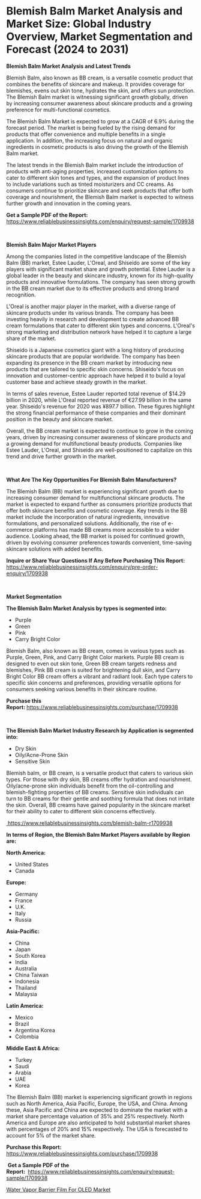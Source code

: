 <p><h1>Blemish Balm Market Analysis and Market Size: Global Industry Overview, Market Segmentation and Forecast (2024 to 2031)</h1></p><p><strong>Blemish Balm Market Analysis and Latest Trends</strong></p>
<p><p>Blemish Balm, also known as BB cream, is a versatile cosmetic product that combines the benefits of skincare and makeup. It provides coverage for blemishes, evens out skin tone, hydrates the skin, and offers sun protection. The Blemish Balm market is witnessing significant growth globally, driven by increasing consumer awareness about skincare products and a growing preference for multi-functional cosmetics.</p><p>The Blemish Balm Market is expected to grow at a CAGR of 6.9% during the forecast period. The market is being fueled by the rising demand for products that offer convenience and multiple benefits in a single application. In addition, the increasing focus on natural and organic ingredients in cosmetic products is also driving the growth of the Blemish Balm market.</p><p>The latest trends in the Blemish Balm market include the introduction of products with anti-aging properties, increased customization options to cater to different skin tones and types, and the expansion of product lines to include variations such as tinted moisturizers and CC creams. As consumers continue to prioritize skincare and seek products that offer both coverage and nourishment, the Blemish Balm market is expected to witness further growth and innovation in the coming years.</p></p>
<p><strong>Get a Sample PDF of the Report:&nbsp;</strong> <a href="https://www.reliablebusinessinsights.com/enquiry/request-sample/1709938">https://www.reliablebusinessinsights.com/enquiry/request-sample/1709938</a></p>
<p>&nbsp;</p>
<p><strong>Blemish Balm Major Market Players</strong></p>
<p><p>Among the companies listed in the competitive landscape of the Blemish Balm (BB) market, Estee Lauder, L'Oreal, and Shiseido are some of the key players with significant market share and growth potential. Estee Lauder is a global leader in the beauty and skincare industry, known for its high-quality products and innovative formulations. The company has seen strong growth in the BB cream market due to its effective products and strong brand recognition.</p><p>L'Oreal is another major player in the market, with a diverse range of skincare products under its various brands. The company has been investing heavily in research and development to create advanced BB cream formulations that cater to different skin types and concerns. L'Oreal's strong marketing and distribution network have helped it to capture a large share of the market.</p><p>Shiseido is a Japanese cosmetics giant with a long history of producing skincare products that are popular worldwide. The company has been expanding its presence in the BB cream market by introducing new products that are tailored to specific skin concerns. Shiseido's focus on innovation and customer-centric approach have helped it to build a loyal customer base and achieve steady growth in the market.</p><p>In terms of sales revenue, Estee Lauder reported total revenue of $14.29 billion in 2020, while L'Oreal reported revenue of €27.99 billion in the same year. Shiseido's revenue for 2020 was ¥897.7 billion. These figures highlight the strong financial performance of these companies and their dominant position in the beauty and skincare market.</p><p>Overall, the BB cream market is expected to continue to grow in the coming years, driven by increasing consumer awareness of skincare products and a growing demand for multifunctional beauty products. Companies like Estee Lauder, L'Oreal, and Shiseido are well-positioned to capitalize on this trend and drive further growth in the market.</p></p>
<p>&nbsp;</p>
<p><strong>What Are The Key Opportunities For Blemish Balm Manufacturers?</strong></p>
<p><p>The Blemish Balm (BB) market is experiencing significant growth due to increasing consumer demand for multifunctional skincare products. The market is expected to expand further as consumers prioritize products that offer both skincare benefits and cosmetic coverage. Key trends in the BB market include the incorporation of natural ingredients, innovative formulations, and personalized solutions. Additionally, the rise of e-commerce platforms has made BB creams more accessible to a wider audience. Looking ahead, the BB market is poised for continued growth, driven by evolving consumer preferences towards convenient, time-saving skincare solutions with added benefits.</p></p>
<p><strong>Inquire or Share Your Questions If Any Before Purchasing This Report:</strong> <a href="https://www.reliablebusinessinsights.com/enquiry/pre-order-enquiry/1709938">https://www.reliablebusinessinsights.com/enquiry/pre-order-enquiry/1709938</a></p>
<p>&nbsp;</p>
<p><strong>Market Segmentation</strong></p>
<p><strong>The Blemish Balm Market Analysis by types is segmented into:</strong></p>
<p><ul><li>Purple</li><li>Green</li><li>Pink</li><li>Carry Bright Color</li></ul></p>
<p><p>Blemish Balm, also known as BB cream, comes in various types such as Purple, Green, Pink, and Carry Bright Color markets. Purple BB cream is designed to even out skin tone, Green BB cream targets redness and blemishes, Pink BB cream is suited for brightening dull skin, and Carry Bright Color BB cream offers a vibrant and radiant look. Each type caters to specific skin concerns and preferences, providing versatile options for consumers seeking various benefits in their skincare routine.</p></p>
<p><strong>Purchase this Report:&nbsp;</strong><a href="https://www.reliablebusinessinsights.com/purchase/1709938">https://www.reliablebusinessinsights.com/purchase/1709938</a></p>
<p>&nbsp;</p>
<p><strong>The Blemish Balm Market Industry Research by Application is segmented into:</strong></p>
<p><ul><li>Dry Skin</li><li>Oily/Acne-Prone Skin</li><li>Sensitive Skin</li></ul></p>
<p><p>Blemish balm, or BB cream, is a versatile product that caters to various skin types. For those with dry skin, BB creams offer hydration and nourishment. Oily/acne-prone skin individuals benefit from the oil-controlling and blemish-fighting properties of BB creams. Sensitive skin individuals can turn to BB creams for their gentle and soothing formula that does not irritate the skin. Overall, BB creams have gained popularity in the skincare market for their ability to cater to different skin concerns effectively.</p></p>
<p><a href="https://www.reliablebusinessinsights.com/blemish-balm-r1709938">&nbsp;https://www.reliablebusinessinsights.com/blemish-balm-r1709938</a></p>
<p><strong>In terms of Region, the Blemish Balm Market Players available by Region are:</strong></p>
<p>
    <p> <strong> North America: </strong>
        <ul>
            <li>United States</li>
            <li>Canada</li>
        </ul>
        </p> 
    <p> <strong> Europe: </strong>
        <ul>
            <li>Germany</li>
            <li>France</li>
            <li>U.K.</li>
            <li>Italy</li>
            <li>Russia</li>
        </ul>
        </p> 
    <p> <strong> Asia-Pacific: </strong>
        <ul>
            <li>China</li>
            <li>Japan</li>
            <li>South Korea</li>
            <li>India</li>
            <li>Australia</li>
            <li>China Taiwan</li>
            <li>Indonesia</li>
            <li>Thailand</li>
            <li>Malaysia</li>
        </ul>
        </p> 
    <p> <strong> Latin America: </strong>
        <ul>
            <li>Mexico</li>
            <li>Brazil</li>
            <li>Argentina Korea</li>
            <li>Colombia</li>
        </ul>
        </p> 
    <p> <strong> Middle East & Africa: </strong>
        <ul>
            <li>Turkey</li>
            <li>Saudi</li>
            <li>Arabia</li>
            <li>UAE</li>
            <li>Korea</li>
        </ul>
    </p>
    </p>
<p><p>The Blemish Balm (BB) market is experiencing significant growth in regions such as North America, Asia Pacific, Europe, the USA, and China. Among these, Asia Pacific and China are expected to dominate the market with a market share percentage valuation of 35% and 25% respectively. North America and Europe are also anticipated to hold substantial market shares with percentages of 20% and 15% respectively. The USA is forecasted to account for 5% of the market share.</p></p>
<p><strong>Purchase this Report: </strong><a href="https://www.reliablebusinessinsights.com/purchase/1709938">https://www.reliablebusinessinsights.com/purchase/1709938</a></p>
<p>&nbsp;<strong>Get a Sample PDF of the Report:&nbsp;&nbsp;</strong><a href="https://www.reliablebusinessinsights.com/enquiry/request-sample/1709938">https://www.reliablebusinessinsights.com/enquiry/request-sample/1709938</a></p>
<p><strong></strong></p>
<p><p><a href="https://github.com/yemakinde/Market-Research-Report-List-3/blob/main/water-vapor-barrier-film-for-oled-market.md">Water Vapor Barrier Film For OLED Market</a></p></p>